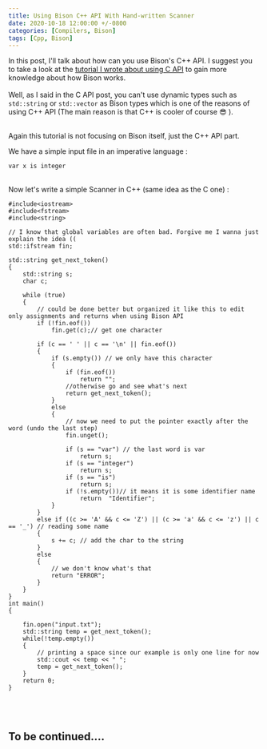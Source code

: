 ```yaml
---
title: Using Bison C++ API With Hand-written Scanner
date: 2020-10-18 12:00:00 +/-0800
categories: [Compilers, Bison]
tags: [Cpp, Bison]
---
```

In this post, I'll talk about how can you use Bison's C++ API. I suggest you to take a look at the [tutorial I wrote about using C API](https://thesharpowl.github.io/posts/HAND_WRITTEN_SCANNER_WITH_BISON_C_API/) to gain more knowledge about how Bison works.<br>
<br>
Well, as I said in the C API post, you can't use dynamic types such as ``std::string`` or ``std::vector`` as Bison types which is one of the reasons of using C++ API (The main reason is that C++ is cooler of course :sunglasses: ).
<br>
<br>

Again this tutorial is not focusing on Bison itself, just the C++ API part. 

We have a simple input file in an imperative language :<br>
```
var x is integer
```
<br>
Now let's write a simple Scanner in C++ (same idea as the C one) :<br>

```
#include<iostream>
#include<fstream>
#include<string>

// I know that global variables are often bad. Forgive me I wanna just explain the idea ((
std::ifstream fin;

std::string get_next_token()
{
    std::string s;
    char c;
	
    while (true)
    {
		// could be done better but organized it like this to edit only assignments and returns when using Bison API
        if (!fin.eof())
            fin.get(c);// get one character
    	
        if (c == ' ' || c == '\n' || fin.eof())
        {
            if (s.empty()) // we only have this character
            {
                if (fin.eof())
                    return "";
                //otherwise go and see what's next
                return get_next_token();
            }
            else
            {
                // now we need to put the pointer exactly after the word (undo the last step)
                fin.unget();
            	
                if (s == "var") // the last word is var
                    return s;
                if (s == "integer")
                    return s;
                if (s == "is")
					return s;
                if (!s.empty())// it means it is some identifier name
                    return  "Identifier";
            }
        }
        else if ((c >= 'A' && c <= 'Z') || (c >= 'a' && c <= 'z') || c == '_') // reading some name
        {
            s += c; // add the char to the string
        }
        else
        {
        	// we don't know what's that
            return "ERROR";
        }
    }
}
int main()
{
    
    fin.open("input.txt");
    std::string temp = get_next_token();
	while(!temp.empty())
	{
		// printing a space since our example is only one line for now
        std::cout << temp << " ";
        temp = get_next_token();
	}
    return 0;
}
```

<br><br>
## To be continued....